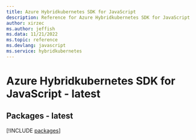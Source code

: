 ```yaml
---
title: Azure Hybridkubernetes SDK for JavaScript
description: Reference for Azure Hybridkubernetes SDK for JavaScript
author: xirzec
ms.author: jeffish
ms.data: 11/21/2022
ms.topic: reference
ms.devlang: javascript
ms.service: hybridkubernetes
---
```

# Azure Hybridkubernetes SDK for JavaScript - latest
## Packages - latest
[!INCLUDE [packages](hybridkubernetes-index.md)]
